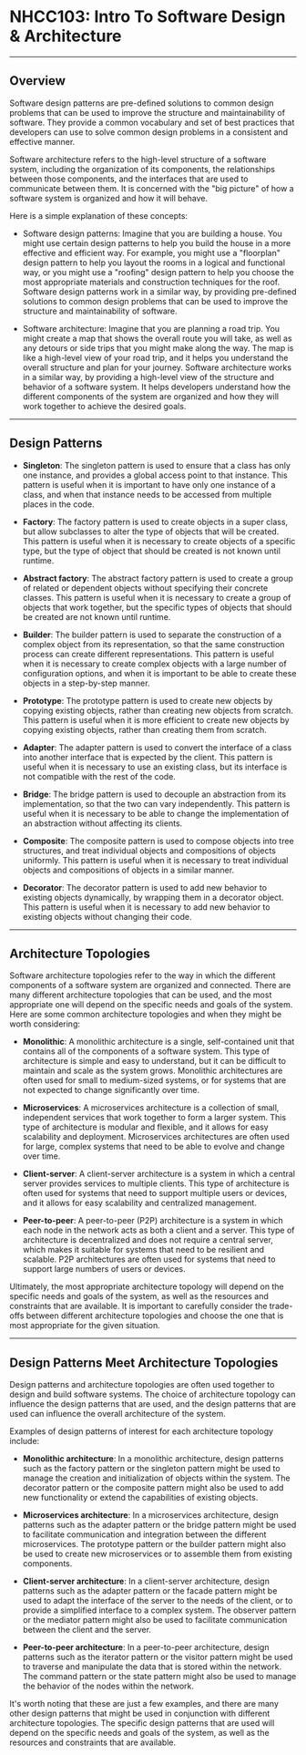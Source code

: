 # NHCC103: Intro To Software Design & Architecture
---

## Overview

Software design patterns are pre-defined solutions to common design problems that can be used to improve the structure and maintainability of software. They provide a common vocabulary and set of best practices that developers can use to solve common design problems in a consistent and effective manner.

Software architecture refers to the high-level structure of a software system, including the organization of its components, the relationships between those components, and the interfaces that are used to communicate between them. It is concerned with the "big picture" of how a software system is organized and how it will behave.

Here is a simple explanation of these concepts:

- Software design patterns: Imagine that you are building a house. You might use certain design patterns to help you build the house in a more effective and efficient way. For example, you might use a "floorplan" design pattern to help you layout the rooms in a logical and functional way, or you might use a "roofing" design pattern to help you choose the most appropriate materials and construction techniques for the roof. Software design patterns work in a similar way, by providing pre-defined solutions to common design problems that can be used to improve the structure and maintainability of software.

- Software architecture: Imagine that you are planning a road trip. You might create a map that shows the overall route you will take, as well as any detours or side trips that you might make along the way. The map is like a high-level view of your road trip, and it helps you understand the overall structure and plan for your journey. Software architecture works in a similar way, by providing a high-level view of the structure and behavior of a software system. It helps developers understand how the different components of the system are organized and how they will work together to achieve the desired goals.

---

## Design Patterns

- **Singleton**: The singleton pattern is used to ensure that a class has only one instance, and provides a global access point to that instance. This pattern is useful when it is important to have only one instance of a class, and when that instance needs to be accessed from multiple places in the code.

- **Factory**: The factory pattern is used to create objects in a super class, but allow subclasses to alter the type of objects that will be created. This pattern is useful when it is necessary to create objects of a specific type, but the type of object that should be created is not known until runtime.

- **Abstract factory**: The abstract factory pattern is used to create a group of related or dependent objects without specifying their concrete classes. This pattern is useful when it is necessary to create a group of objects that work together, but the specific types of objects that should be created are not known until runtime.

- **Builder**: The builder pattern is used to separate the construction of a complex object from its representation, so that the same construction process can create different representations. This pattern is useful when it is necessary to create complex objects with a large number of configuration options, and when it is important to be able to create these objects in a step-by-step manner.

- **Prototype**: The prototype pattern is used to create new objects by copying existing objects, rather than creating new objects from scratch. This pattern is useful when it is more efficient to create new objects by copying existing objects, rather than creating them from scratch.

- **Adapter**: The adapter pattern is used to convert the interface of a class into another interface that is expected by the client. This pattern is useful when it is necessary to use an existing class, but its interface is not compatible with the rest of the code.

- **Bridge**: The bridge pattern is used to decouple an abstraction from its implementation, so that the two can vary independently. This pattern is useful when it is necessary to be able to change the implementation of an abstraction without affecting its clients.

- **Composite**: The composite pattern is used to compose objects into tree structures, and treat individual objects and compositions of objects uniformly. This pattern is useful when it is necessary to treat individual objects and compositions of objects in a similar manner.

- **Decorator**: The decorator pattern is used to add new behavior to existing objects dynamically, by wrapping them in a decorator object. This pattern is useful when it is necessary to add new behavior to existing objects without changing their code.

---

## Architecture Topologies

Software architecture topologies refer to the way in which the different components of a software system are organized and connected. There are many different architecture topologies that can be used, and the most appropriate one will depend on the specific needs and goals of the system. Here are some common architecture topologies and when they might be worth considering:

- **Monolithic**: A monolithic architecture is a single, self-contained unit that contains all of the components of a software system. This type of architecture is simple and easy to understand, but it can be difficult to maintain and scale as the system grows. Monolithic architectures are often used for small to medium-sized systems, or for systems that are not expected to change significantly over time.

- **Microservices**: A microservices architecture is a collection of small, independent services that work together to form a larger system. This type of architecture is modular and flexible, and it allows for easy scalability and deployment. Microservices architectures are often used for large, complex systems that need to be able to evolve and change over time.

- **Client-server**: A client-server architecture is a system in which a central server provides services to multiple clients. This type of architecture is often used for systems that need to support multiple users or devices, and it allows for easy scalability and centralized management.

- **Peer-to-peer**: A peer-to-peer (P2P) architecture is a system in which each node in the network acts as both a client and a server. This type of architecture is decentralized and does not require a central server, which makes it suitable for systems that need to be resilient and scalable. P2P architectures are often used for systems that need to support large numbers of users or devices.

Ultimately, the most appropriate architecture topology will depend on the specific needs and goals of the system, as well as the resources and constraints that are available. It is important to carefully consider the trade-offs between different architecture topologies and choose the one that is most appropriate for the given situation.


---

## Design Patterns Meet Architecture Topologies

Design patterns and architecture topologies are often used together to design and build software systems. The choice of architecture topology can influence the design patterns that are used, and the design patterns that are used can influence the overall architecture of the system.

Examples of design patterns of interest for each architecture topology include:

- **Monolithic architecture**: In a monolithic architecture, design patterns such as the factory pattern or the singleton pattern might be used to manage the creation and initialization of objects within the system. The decorator pattern or the composite pattern might also be used to add new functionality or extend the capabilities of existing objects.

- **Microservices architecture**: In a microservices architecture, design patterns such as the adapter pattern or the bridge pattern might be used to facilitate communication and integration between the different microservices. The prototype pattern or the builder pattern might also be used to create new microservices or to assemble them from existing components.

- **Client-server architecture**: In a client-server architecture, design patterns such as the adapter pattern or the facade pattern might be used to adapt the interface of the server to the needs of the client, or to provide a simplified interface to a complex system. The observer pattern or the mediator pattern might also be used to facilitate communication between the client and the server.

- **Peer-to-peer architecture**: In a peer-to-peer architecture, design patterns such as the iterator pattern or the visitor pattern might be used to traverse and manipulate the data that is stored within the network. The command pattern or the state pattern might also be used to manage the behavior of the nodes within the network.

It's worth noting that these are just a few examples, and there are many other design patterns that might be used in conjunction with different architecture topologies. The specific design patterns that are used will depend on the specific needs and goals of the system, as well as the resources and constraints that are available.
